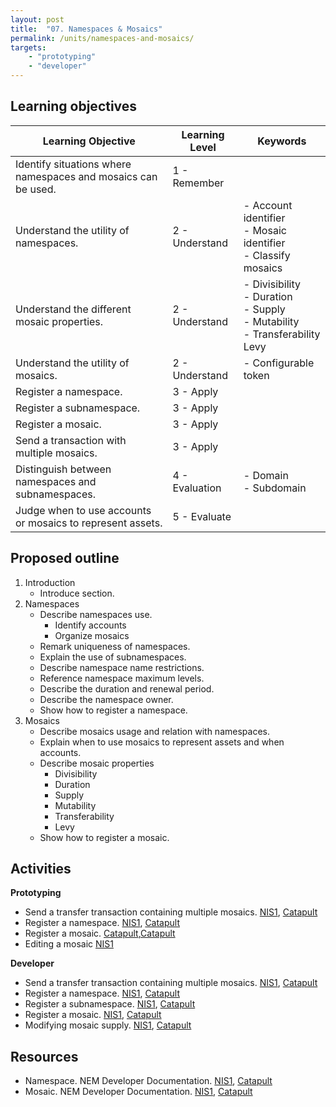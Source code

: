 ```yaml
---
layout: post
title:  "07. Namespaces & Mosaics"
permalink: /units/namespaces-and-mosaics/
targets: 
    - "prototyping"
    - "developer"
---
```


## Learning objectives

| Learning Objective | Learning Level | Keywords |
| --- | --- | --- |
| Identify situations where namespaces and mosaics can be used. | 1 - Remember | |
| Understand the utility of namespaces. | 2 - Understand | - Account identifier <br> - Mosaic identifier <br> - Classify mosaics |
|  Understand the different mosaic properties. |  2 - Understand | - Divisibility <br> - Duration <br> - Supply <br> - Mutability <br> - Transferability <br> Levy |
| Understand the utility of mosaics. |  2 - Understand | - Configurable token |
| Register a namespace. | 3 - Apply | |
| Register a subnamespace. | 3 - Apply | |
| Register a mosaic. | 3 - Apply | |
| Send a transaction with multiple mosaics. | 3 - Apply | |
| Distinguish between namespaces and subnamespaces. | 4 - Evaluation | - Domain <br>  - Subdomain |
| Judge when to use accounts or mosaics to represent assets. | 5 - Evaluate | |

## Proposed outline

1. Introduction
    * Introduce section.
2. Namespaces
    * Describe namespaces use.
        - Identify accounts
        - Organize mosaics
    * Remark uniqueness of namespaces.
    * Explain the use of subnamespaces.
    * Describe namespace name restrictions.
    * Reference namespace maximum levels.
    * Describe the duration and renewal period.
    * Describe the namespace owner.
    * Show how to register a namespace.
3. Mosaics
    * Describe mosaics usage and relation with namespaces.
    * Explain when to use mosaics to represent assets and when accounts.
    * Describe mosaic properties
        - Divisibility
        - Duration
        - Supply
        - Mutability
        - Transferability
        - Levy
    * Show how to register a mosaic.


## Activities

**Prototyping**                                                                                                                                                                                                                                                       
* Send a transfer transaction containing multiple mosaics. [NIS1](http://docs.nem.io/en/nanowallet/mosaics/send-mosaic-asset), [Catapult](https://flows.nodered.org/flow/3d87669bfc71e99f29f5ad82ba2a402e)
* Register a namespace. [NIS1](http://docs.nem.io/en/nanowallet/namespaces), [Catapult](https://flows.nodered.org/flow/3d87669bfc71e99f29f5ad82ba2a402e)
* Register a mosaic. [Catapult](http://docs.nem.io/en/nanowallet/mosaics/create-mosaic-asset),[Catapult](https://flows.nodered.org/flow/04a643b66a8e0daa1e12fa61e3b36b7c)
* Editing a mosaic [NIS1](http://docs.nem.io/en/nanowallet/mosaics/edit-mosaic-asset)

**Developer**                                                                                                                                                                                                                                                         
* Send a transfer transaction containing multiple mosaics. [NIS1](https://nemlibrary.com/guide/transaction/#how-to-create-a-transfer-transaction-with-mosaics), 
[Catapult](https://nemtech.github.io/guides/transaction/sending-a-transfer-transaction.html)
* Register a namespace. [NIS1](https://nemlibrary.com/guide/namespace/#how-to-create-a-namespace), [Catapult](https://nemtech.github.io/guides/namespace/registering-a-namespace.html)
* Register a subnamespace. [NIS1](https://nemlibrary.com/guide/namespace/#how-to-create-a-sub-namespace),                                  [Catapult](https://nemtech.github.io/guides/namespace/registering-a-subnamespace.html)
* Register a mosaic. [NIS1](https://nemlibrary.com/guide/mosaic/), [Catapult](https://nemtech.github.io/guides/mosaic/creating-a-mosaic.html)
* Modifying mosaic supply. [NIS1](https://nemlibrary.com/guide/mosaic/), [Catapult](https://nemtech.github.io/guides/mosaic/modifying-mosaic-supply.html)

## Resources

* Namespace. NEM Developer Documentation. [NIS1](http://docs.nem.io/en/gen-info/namespaces), [Catapult](https://nemtech.github.io/concepts/namespace.html)
* Mosaic. NEM Developer Documentation. [NIS1](http://docs.nem.io/en/gen-info/namespaces), [Catapult](https://nemtech.github.io/concepts/mosaic.html)